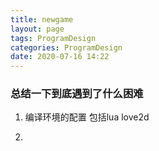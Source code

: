 ```yaml
---
title: newgame
layout: page
tags: ProgramDesign
categories: ProgramDesign
date: 2020-07-16 14:22
---
```


### __总结一下到底遇到了什么困难__

1. 编译环境的配置 包括lua love2d

2. 